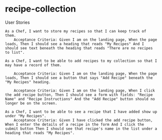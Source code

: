 # recipe-collection
User Stories

    As a Chef, I want to store my recipes so that I can keep track of them.
        Acceptance Criteria: Given I am on the landing page, When the page loads, Then I should see a heading that reads "My Recipes" And I should see text beneath the heading that reads "There are no recipes to list".

    As a Chef, I want to be able to add recipes to my collection so that I may have a record of them.

        Acceptance Criteria: Given I am on the landing page, When the page loads, Then I should see a button that says "Add Recipe" beneath the "My Recipes" heading.

        Acceptance Criteria: Given I am on the landing page, When I click the add recipe button, Then I should see a form with fields: "Recipe Name" and "Recipe Instructions" And the "Add Recipe" button should no longer be on the screen.

    As a Chef, I want to be able to see a recipe that I have added show up under "My Recipes".
        Acceptance Criteria: Given I have clicked the add recipe button, When I enter the details of a recipe in the form And I click the submit button Then I should see that recipe's name in the list under a heading that reads "My Recipes".

